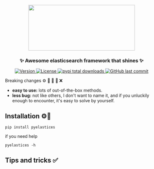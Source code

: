 <p align="center">
    <img width="350" height="150" src="https://cdn.jsdelivr.net/gh/szj2ys/pyelastices/pyelastices/logo.png"/>
</p>

<h3 align="center">
    <p>✨ Awesome elasticsearch framework that shines ✨</p>
</h3>

<p align="center">
    <a href="https://python.org/pypi/pyelastices">
        <img src="https://badge.fury.io/py/pyelastices.svg" alt="Version"/>
    </a>
    <a href="https://python.org/pypi/pyelastices">
        <img src="https://img.shields.io/pypi/l/pyelastices.svg?color=blue" 
alt="License"/>
    </a>
    <a href="https://python.org/pypi/pyelastices">
        <img src="https://static.pepy.tech/badge/pyelastices?color=blue" alt="pypi total downloads"/>
    </a>
    <a href="https://python.org/pypi/pyelastices">
        <img src="https://img.shields.io/github/last-commit/szj2ys/pyelastices?color=blue" alt="GitHub last commit"/>
    </a>
</p>


Breaking changes ⚙ 🔑 🎉 🎠 ❌
- **easy to use:** lots of out-of-the-box methods.
- **less bug:** not like others, I don't want to name it, and if you 
  unluckily enough to encounter, it's easy to solve by yourself.


## Installation ⚙🙈
```shell
pip install pyelastices
```
if you need help
```shell
pyelastices -h
```

## Tips and tricks ✅


